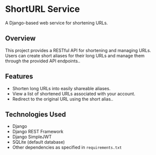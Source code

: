 # ShortURL Service

A Django-based web service for shortening URLs.

## Overview

This project provides a RESTful API for shortening and managing URLs. Users can create short aliases for their long URLs and manage them through the provided API endpoints..

## Features

- Shorten long URLs into easily shareable aliases.
- View a list of shortened URLs associated with your account.
- Redirect to the original URL using the short alias..

## Technologies Used

- Django
- Django REST Framework
- Django SimpleJWT
- SQLite (default database)
- Other dependencies as specified in `requirements.txt`
